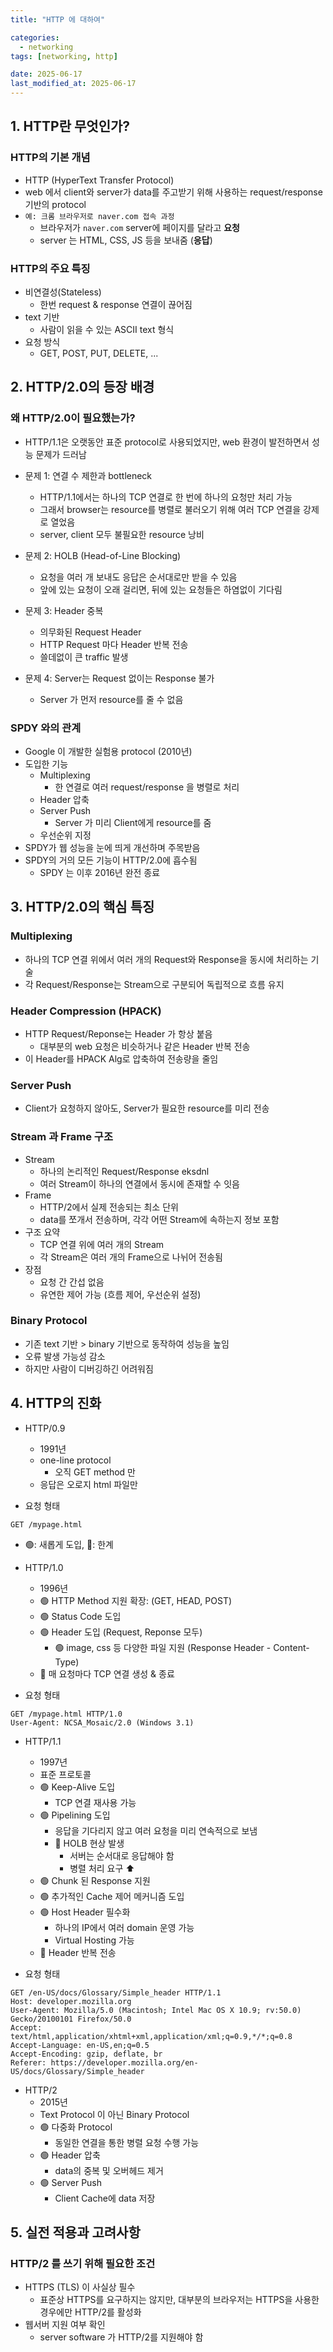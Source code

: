```yaml
---
title: "HTTP 에 대하여"

categories:
  - networking
tags: [networking, http]

date: 2025-06-17
last_modified_at: 2025-06-17
---
```


## 1. HTTP란 무엇인가?

### HTTP의 기본 개념
- HTTP (HyperText Transfer Protocol)
- web 에서 client와 server가 data를 주고받기 위해 사용하는 request/response 기반의 protocol
- `예: 크롬 브라우저로 naver.com 접속 과정`
    - 브라우저가 `naver.com` server에 페이지를 달라고 **요청**
    - server 는 HTML, CSS, JS 등을 보내줌 (**응답**)

### HTTP의 주요 특징
- 비연결성(Stateless)
    - 한번 request & response 연결이 끊어짐
- text 기반
    - 사람이 읽을 수 있는 ASCII text 형식
- 요청 방식
    - GET, POST, PUT, DELETE, ...

## 2. HTTP/2.0의 등장 배경

### 왜 HTTP/2.0이 필요했는가?
- HTTP/1.1은 오랫동안 표준 protocol로 사용되었지만, web 환경이 발전하면서 성능 문제가 드러남

- 문제 1: 연결 수 제한과 bottleneck
    - HTTP/1.1에서는 하나의 TCP 연결로 한 번에 하나의 요청만 처리 가능
    - 그래서 browser는 resource를 병렬로 불러오기 위해 여러 TCP 연결을 강제로 열었음
    - server, client 모두 불필요한 resource 낭비
- 문제 2: HOLB (Head-of-Line Blocking)
    - 요청을 여러 개 보내도 응답은 순서대로만 받을 수 있음
    - 앞에 있는 요청이 오래 걸리면, 뒤에 있는 요청들은 하염없이 기다림
- 문제 3: Header 중복
    - 의무화된 Request Header
    - HTTP Request 마다 Header 반복 전송
    - 쓸데없이 큰 traffic 발생
- 문제 4: Server는 Request 없이는 Response 불가
    - Server 가 먼저 resource를 줄 수 없음

### SPDY 와의 관계
- Google 이 개발한 실험용 protocol (2010년)
- 도입한 기능
    - Multiplexing
        - 한 연결로 여러 request/response 을 병렬로 처리
    - Header 압축
    - Server Push
        - Server 가 미리 Client에게 resource를 줌
    - 우선순위 지정
- SPDY가 웹 성능을 눈에 띄게 개선하며 주목받음
- SPDY의 거의 모든 기능이 HTTP/2.0에 흡수됨
    - SPDY 는 이후 2016년 완전 종료

## 3. HTTP/2.0의 핵심 특징

### Multiplexing
- 하나의 TCP 연결 위에서 여러 개의 Request와 Response을 동시에 처리하는 기술
- 각 Request/Response는 Stream으로 구분되어 독립적으로 흐름 유지

### Header Compression (HPACK)
- HTTP Request/Reponse는 Header 가 항상 붙음
    - 대부분의 web 요청은 비슷하거나 같은 Header 반복 전송
- 이 Header를 HPACK Alg로 압축하여 전송량을 줄임

### Server Push
- Client가 요청하지 않아도, Server가 필요한 resource를 미리 전송

### Stream 과 Frame 구조
- Stream
    - 하나의 논리적인 Request/Response eksdnl
    - 여러 Stream이 하나의 연결에서 동시에 존재할 수 잇음
- Frame
    - HTTP/2에서 실제 전송되는 최소 단위
    - data를 쪼개서 전송하며, 각각 어떤 Stream에 속하는지 정보 포함
- 구조 요약
    - TCP 연결 위에 여러 개의 Stream
    - 각 Stream은 여러 개의 Frame으로 나뉘어 전송됨
- 장점
    - 요청 간 간섭 없음
    - 유연한 제어 가능 (흐름 제어, 우선순위 설정)


### Binary Protocol
- 기존 text 기반 > binary 기반으로 동작하여 성능을 높임
- 오류 발생 가능성 감소
- 하지만 사람이 디버깅하긴 어려워짐

## 4. HTTP의 진화

- HTTP/0.9
    - 1991년
    - one-line protocol
        - 오직 GET method 만
    - 응답은 오로지 html 파일만

- 요청 형태
```
GET /mypage.html
```
- 🟢: 새롭게 도입, 🔴: 한계

- HTTP/1.0
    - 1996년
    - 🟢 HTTP Method 지원 확장: (GET, HEAD, POST)
    - 🟢 Status Code 도입 
    - 🟢 Header 도입 (Request, Reponse 모두)
        - 🟢 image, css 등 다양한 파일 지원 (Response Header - Content-Type)
    - 🔴 매 요청마다 TCP 연결 생성 & 종료

- 요청 형태
```
GET /mypage.html HTTP/1.0
User-Agent: NCSA_Mosaic/2.0 (Windows 3.1)
```

- HTTP/1.1
    - 1997년
    - 표준 프로토콜
    - 🟢 Keep-Alive 도입
        - TCP 연결 재사용 가능
    - 🟢 Pipelining 도입
        - 응답을 기다리지 않고 여러 요청을 미리 연속적으로 보냄
        - 🔴 HOLB 현상 발생
            - 서버는 순서대로 응답해야 함
            - 병렬 처리 요구 ⬆️
    - 🟢 Chunk 된 Response 지원
    - 🟢 추가적인 Cache 제어 메커니즘 도입
    - 🟢 Host Header 필수화
        - 하나의 IP에서 여러 domain 운영 가능
        - Virtual Hosting 가능
    - 🔴 Header 반복 전송


- 요청 형태
```
GET /en-US/docs/Glossary/Simple_header HTTP/1.1
Host: developer.mozilla.org
User-Agent: Mozilla/5.0 (Macintosh; Intel Mac OS X 10.9; rv:50.0) Gecko/20100101 Firefox/50.0
Accept: text/html,application/xhtml+xml,application/xml;q=0.9,*/*;q=0.8
Accept-Language: en-US,en;q=0.5
Accept-Encoding: gzip, deflate, br
Referer: https://developer.mozilla.org/en-US/docs/Glossary/Simple_header
```

- HTTP/2
    - 2015년
    - Text Protocol 이 아닌 Binary Protocol
    - 🟢 다중화 Protocol
        - 동일한 연결을 통한 병렬 요청 수행 가능
    - 🟢 Header 압축
        - data의 중복 및 오버헤드 제거
    - 🟢 Server Push
        - Client Cache에 data 저장

## 5. 실전 적용과 고려사항

### HTTP/2 를 쓰기 위해 필요한 조건
- HTTPS (TLS) 이 사실상 필수
    - 표준상 HTTPS를 요구하지는 않지만,
    대부분의 브라우저는 HTTPS을 사용한 경우에만 HTTP/2를 활성화
- 웹서버 지원 여부 확인
    - server software 가 HTTP/2를 지원해야 함
